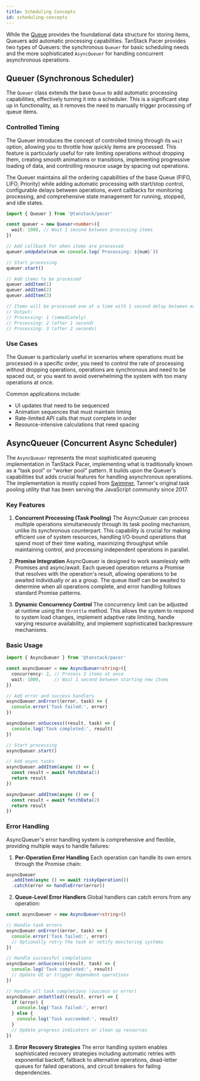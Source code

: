 ```yaml
---
title: Scheduling Concepts
id: scheduling-concepts
---
```


While the [Queue](./queueing-concepts.md) provides the foundational data structure for storing items, Queuers add automatic processing capabilities. TanStack Pacer provides two types of Queuers: the synchronous `Queuer` for basic scheduling needs and the more sophisticated `AsyncQueuer` for handling concurrent asynchronous operations.

## Queuer (Synchronous Scheduler)

The `Queuer` class extends the base `Queue` to add automatic processing capabilities, effectively turning it into a scheduler. This is a significant step up in functionality, as it removes the need to manually trigger processing of queue items.

### Controlled Timing

The Queuer introduces the concept of controlled timing through its `wait` option, allowing you to throttle how quickly items are processed. This feature is particularly useful for rate limiting operations without dropping them, creating smooth animations or transitions, implementing progressive loading of data, and controlling resource usage by spacing out operations.

The Queuer maintains all the ordering capabilities of the base Queue (FIFO, LIFO, Priority) while adding automatic processing with start/stop control, configurable delays between operations, event callbacks for monitoring processing, and comprehensive state management for running, stopped, and idle states.

```ts
import { Queuer } from '@tanstack/pacer'

const queuer = new Queuer<number>({
  wait: 1000, // Wait 1 second between processing items
})

// Add callback for when items are processed
queuer.onUpdate(num => console.log(`Processing: ${num}`))

// Start processing
queuer.start()

// Add items to be processed
queuer.addItem(1)
queuer.addItem(2)
queuer.addItem(3)

// Items will be processed one at a time with 1 second delay between each
// Output:
// Processing: 1 (immediately)
// Processing: 2 (after 1 second)
// Processing: 3 (after 2 seconds)
```

### Use Cases

The Queuer is particularly useful in scenarios where operations must be processed in a specific order, you need to control the rate of processing without dropping operations, operations are synchronous and need to be spaced out, or you want to avoid overwhelming the system with too many operations at once.

Common applications include:
- UI updates that need to be sequenced
- Animation sequences that must maintain timing
- Rate-limited API calls that must complete in order
- Resource-intensive calculations that need spacing

## AsyncQueuer (Concurrent Async Scheduler)

The `AsyncQueuer` represents the most sophisticated queueing implementation in TanStack Pacer, implementing what is traditionally known as a "task pool" or "worker pool" pattern. It builds upon the Queuer's capabilities but adds crucial features for handling asynchronous operations. The implementation is mostly copied from [Swimmer](https://github.com/tannerlinsley/swimmer), Tanner's original task pooling utility that has been serving the JavaScript community since 2017.

### Key Features

1. **Concurrent Processing (Task Pooling)**
The AsyncQueuer can process multiple operations simultaneously through its task pooling mechanism, unlike its synchronous counterpart. This capability is crucial for making efficient use of system resources, handling I/O-bound operations that spend most of their time waiting, maximizing throughput while maintaining control, and processing independent operations in parallel.

2. **Promise Integration**
AsyncQueuer is designed to work seamlessly with Promises and async/await. Each queued operation returns a Promise that resolves with the operation's result, allowing operations to be awaited individually or as a group. The queue itself can be awaited to determine when all operations complete, and error handling follows standard Promise patterns.

3. **Dynamic Concurrency Control**
The concurrency limit can be adjusted at runtime using the `throttle` method. This allows the system to respond to system load changes, implement adaptive rate limiting, handle varying resource availability, and implement sophisticated backpressure mechanisms.

### Basic Usage

```ts
import { AsyncQueuer } from '@tanstack/pacer'

const asyncQueuer = new AsyncQueuer<string>({
  concurrency: 2, // Process 2 items at once
  wait: 1000,     // Wait 1 second between starting new items
})

// Add error and success handlers
asyncQueuer.onError((error, task) => {
  console.error('Task failed:', error)
})

asyncQueuer.onSuccess((result, task) => {
  console.log('Task completed:', result)
})

// Start processing
asyncQueuer.start()

// Add async tasks
asyncQueuer.addItem(async () => {
  const result = await fetchData(1)
  return result
})

asyncQueuer.addItem(async () => {
  const result = await fetchData(2)
  return result
})
```

### Error Handling

AsyncQueuer's error handling system is comprehensive and flexible, providing multiple ways to handle failures:

1. **Per-Operation Error Handling**
Each operation can handle its own errors through the Promise chain:
```ts
asyncQueuer
  .addItem(async () => await riskyOperation())
  .catch(error => handleError(error))
```

2. **Queue-Level Error Handlers**
Global handlers can catch errors from any operation:
```ts
const asyncQueuer = new AsyncQueuer<string>()

// Handle task errors
asyncQueuer.onError((error, task) => {
  console.error('Task failed:', error)
  // Optionally retry the task or notify monitoring systems
})

// Handle successful completions
asyncQueuer.onSuccess((result, task) => {
  console.log('Task completed:', result)
  // Update UI or trigger dependent operations
})

// Handle all task completions (success or error)
asyncQueuer.onSettled((result, error) => {
  if (error) {
    console.log('Task failed:', error)
  } else {
    console.log('Task succeeded:', result)
  }
  // Update progress indicators or clean up resources
})
```

3. **Error Recovery Strategies**
The error handling system enables sophisticated recovery strategies including automatic retries with exponential backoff, fallback to alternative operations, dead-letter queues for failed operations, and circuit breakers for failing dependencies.
